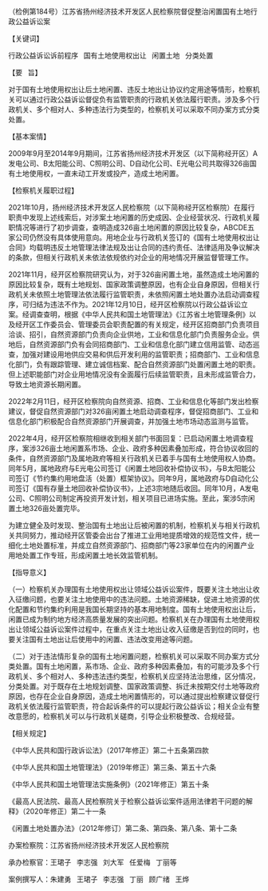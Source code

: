 ### 
（检例第184号）江苏省扬州经济技术开发区人民检察院督促整治闲置国有土地行政公益诉讼案


【关键词】

行政公益诉讼诉前程序  国有土地使用权出让  闲置土地  分类处置

【要  旨】

对于国有土地使用权出让后土地闲置、违反土地出让协议约定用途等情形，检察机关可以通过行政公益诉讼督促负有监管职责的行政机关依法履行职责。涉及多个行政机关、多个相对人、多种违法行为类型的，检察机关可以采取不同办案方式分类处置。

【基本案情】

2009年9月至2014年9月期间，江苏省扬州经济技术开发区（以下简称经开区）A发电公司、B太阳能公司、C照明公司、D自动化公司、E光电公司共取得326亩国有土地使用权，一直未动工开发或投产，造成土地闲置。

【检察机关履职过程】

2021年10月，扬州经济技术开发区人民检察院（以下简称经开区检察院）在履行职责中发现上述线索后，对涉案土地闲置的历史成因、企业经营状况、行政机关履职情况等进行了初步调查，查明造成326亩土地闲置的原因比较复杂，ABCDE五家公司仍然没有具体使用意向。用地企业与行政机关签订的《国有土地使用权出让合同》均载明违反土地管理法律法规及出让合同的违约责任、法律适用及争议解决的条款，但相关行政机关未依法依规依约对企业的用地情况开展监督管理工作。

2021年11月，经开区检察院研究认为，对于326亩闲置土地，虽然造成土地闲置的原因比较复杂，既有土地规划、国家政策调整原因，也有企业自身原因，但相关行政机关未依照土地管理法依法履行监管职责，未依照闲置土地处置办法启动调查程序，可归结为违法不作为。2021年12月10日，经开区检察院以行政公益诉讼立案。经调查查明，根据《中华人民共和国土地管理法》《江苏省土地管理条例》以及经开区工作委员会、管理委员会职责配置的有关规定，经开区招商部门负责项目洽谈、招引，自然资源部门负责向企业供地，工业和信息化部门负责服务企业。供地后，自然资源部门负有会同招商部门、工业和信息化部门建立信用监管、动态巡查，加强对建设用地供应交易和供后开发利用的监管职责；招商部门、工业和信息化部门，负有跟踪管理、建立诚信档案、配合自然资源部门处置闲置土地的职责。但上述职能部门对企业用地情况没有全面履行后续监管职责，且未形成监管合力，导致土地资源长期闲置。

2022年2月11日，经开区检察院向自然资源、招商、工业和信息化等部门发出检察建议，督促自然资源部门对326亩闲置土地启动调查程序，督促招商部门、工业和信息化部门积极配合自然资源部门开展调查，并加强土地市场动态监测与监管。

2022年4月，经开区检察院相继收到相关部门书面回复：已启动闲置土地调查程序，案涉326亩土地闲置系市场、企业、政府多种因素叠加形成，符合协议收回的条件，自然资源部门及属地政府等相关行政机关已着手与国有土地使用权人协商。同年5月，属地政府与E光电公司签订《闲置土地回收补偿协议书》，与B太阳能公司签订《节约集约用地盘活（处置）框架协议》。同年9月，属地政府与D自动化公司签订《国有存量土地回收补偿协议书》，上述3宗地随后收回。同年10月，A发电公司、C照明公司制定再投资开发计划，相关项目已进场实施。至此，案涉5宗闲置土地326亩处置完毕。

为建立健全及时发现、整治国有土地出让后被闲置的机制，检察机关与相关行政机关共同努力，推动经开区管委会出台了推进工业用地提质增效的规范性文件，统一细化土地处置标准，并成立自然资源部门、招商部门等23家单位在内的闲置产业用地处置工作专班，形成闲置土地长效监管机制。

【指导意义】

（一）检察机关办理国有土地使用权出让领域公益诉讼案件，既要关注土地出让收入征缴问题，也要关注土地使用中的违法问题。土地资源稀缺，促进土地资源的优化配置和节约集约利用是我国长期坚持的基本用地制度。国有土地使用权出让后，闲置已成为制约地方经济高质量发展的突出问题。检察机关在办理国有土地使用权出让领域公益诉讼案件过程中，在重点关注土地出让收入征缴是否到位的同时，也要关注国有土地出让后使用中的闲置、违法改变用途等问题。

（二）对于违法情形复杂的国有土地闲置问题，检察机关可以采取不同办案方式分类处置。国有土地闲置，系市场、企业、政府多种因素叠加，有的可能涉及多个行政机关、多个相对人、多种违法违约类型，检察机关应坚持法治思维，区分情况，分类处置。对于既存在土地规划调整、国家政策调整、拆迁未按期交付土地等政府原因，也存在企业自身原因，造成土地闲置情形的，可以通过提出检察建议督促行政机关依法履行监管职责，符合起诉条件的可以提起行政公益诉讼；相关企业有整改意愿的，检察机关可以与行政机关磋商，引导企业积极整改、合规经营。

【相关规定】

《中华人民共和国行政诉讼法》（2017年修正）第二十五条第四款

《中华人民共和国土地管理法》（2019年修正）第三条、第五十六条

《中华人民共和国土地管理法实施条例》（2021年修正）第五十条

《最高人民法院、最高人民检察院关于检察公益诉讼案件适用法律若干问题的解释》（2020年修正）第二十一条

《闲置土地处置办法》（2012年修订）第二条、第四条、第八条、第十二条

办案检察院：江苏省扬州经济技术开发区人民检察院

承办检察官：王珺子  李志强  刘大军  任爱梅  丁丽等

案例撰写人：朱建勇  王珺子  李志强  丁丽  顾广绪  王烨

